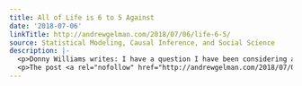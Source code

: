```yaml
---
title: All of Life is 6 to 5 Against
date: '2018-07-06'
linkTitle: http://andrewgelman.com/2018/07/06/life-6-5/
source: Statistical Modeling, Causal Inference, and Social Science
description: |-
  <p>Donny Williams writes: I have a question I have been considering asking you for a while. The more I have learned about Bayesian methods, including regularly reading the journal Bayesian Analysis (preparing a submission here, actually!), etc., I have come to not only see that frequency properties are studied of Bayesian models, but it is [&#8230;]</p>
  <p>The post <a rel="nofollow" href="http://andrewgelman.com/2018/07/06/life-6-5/">All of Life is 6 to 5 Against</a> appeared first on <a rel="no
---
```

